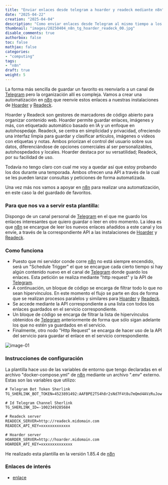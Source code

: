 ```yaml
---
title: "Enviar enlaces desde telegram a hoarder y readeck mediante n8n"
date: "2025-04-22"
creation: "2025-04-04"
description: "Como enviar enlaces desde Telegram al mismo tiempo a los servidores de favoritos Hoarder y Readeck"
thumbnail: "images/20250404_n8n_tg_hoarder_readeck_00.jpg"
disable_comments: true
authorbox: false
toc: false
mathjax: false
categories:
- "computing"
tags:
- "n8n"
draft: true
weight: 5
---
```

La forma más sencilla de guardar un favorito es reenviarlo a un canal de [Telegram] pero la organización allí es compleja. Vamos a crear una automatización en [n8n] que reenvíe estos enlaces a nuestras instalaciones de [Hoarder] y [Readeck].
<!--more-->
Hoarder y Readeck son gestores de marcadores de código abierto para organizar contenido web. Hoarder permite guardar enlaces, imágenes y más, con etiquetado automático basado en IA y un enfoque en autohospedaje. Readeck, se centra en simplicidad y privacidad, ofreciendo una interfaz limpia para guardar y clasificar artículos, imágenes o videos con etiquetas y notas. Ambos priorizan el control del usuario sobre sus datos, diferenciándose de opciones comerciales al ser personalizables, autohospedados y locales. Hoarder destaca por su versatilidad; Readeck, por su facilidad de uso.

Todavía no tengo claro con cual me voy a quedar así que estoy probando los dos durante una temporada. Ambos ofrecen una API a través de la cual se les pueden lanzar consultas y peticiones de forma automatizada.

Una vez más nos vamos a apoyar en [n8n] para realizar una automatización, en este caso la del guardado de favoritos.

### Para que nos va a servir esta plantilla:
Dispongo de un canal personal de [Telegram] en el que me guardo los enlaces interesantes que quiero guardar o leer en otro momento. La idea es que [n8n] se encargue de leer los nuevos enlaces añadidos a este canal y los envíe, a través de la correspondiente API a las instalaciones de [Hoarder] y [Readeck].

### Como funciona
- Puesto que mi servidor conde corre [n8n] no está siempre encendido, será un "Schedule Trigger" el que se encargue cada cierto tiempo si hay algún contenido nuevo en el canal de [Telegram] donde guardo los enlaces. Esta petición se realiza mediante "http request" y la API de [Telegram].
- A continuación, un bloque de código se encarga de filtrar todo lo que no sean hipervínculos.
En este momento el flujo se parte en dos de forma que se realizan procesos paralelos y similares para [Hoarder] y [Readeck].
- Se accede mediante la API correspondiente a una lista con todos los enlaces guardados en el servicio correspondiente.
- Un bloque de código se encarga de filtrar la lista de hipervínculos obtenidos de [Telegram] anteriormente de forma que sólo sigan adelante los que no estén ya guardados en el servicio.
- Finalmente, otro nodo "Http Request" se encarga de hacer uso de la API del servicio para guardar el enlace en el servicio correspondiente.

![image-01]

### Instrucciones de configuración
La plantilla hace uso de las variables de entorno que tengo declaradas en el archivo "docker-compose.yml" de [n8n] mediante un archivo ".env" externo. Estas son las variables que utilizo:
``` txt
# Telegram Bot Token Sherlink
TG_SHERLINK_BOT_TOKEN=4523891492:AAFBPE2TS4h8r2sNd7F4t8u7mQmd4AVzRuJow

# Id Telegram Channel Sherlink
TG_SHERLINK_ID=-1002349285684

# Readeck server
READECK_SERVER=http://readeck.midomain.com
READECK_API_KEY=xxxxxxxxxxxxx

# Hoarder server
HOARDER_SERVER=http://hoarder.midomain.com
HOARDER_API_KEY=xxxxxxxxxxxxxx
```

He realizado esta plantilla en la versión 1.85.4 de [n8n]


### Enlaces de interés
- [enlace](www.sherblog.pro)

[Hoarder]: https://hoarder.app
[n8n]: https://n8n.io
[Telegram]: https://telegram.org
[Readeck]: https://readeck.org

[image-01]: /images/20250404_n8n_tg_hoarder_readeck_01.jpg



